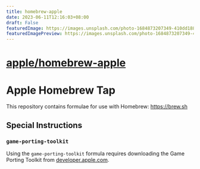 ```yaml
---
title: homebrew-apple
date: 2023-06-11T12:16:03+08:00
draft: False
featuredImage: https://images.unsplash.com/photo-1684873207349-410dd1883a46?ixid=M3w0NjAwMjJ8MHwxfHJhbmRvbXx8fHx8fHx8fDE2ODY0NTY4NjV8&ixlib=rb-4.0.3
featuredImagePreview: https://images.unsplash.com/photo-1684873207349-410dd1883a46?ixid=M3w0NjAwMjJ8MHwxfHJhbmRvbXx8fHx8fHx8fDE2ODY0NTY4NjV8&ixlib=rb-4.0.3
---
```


# [apple/homebrew-apple](https://github.com/apple/homebrew-apple)

# Apple Homebrew Tap

This repository contains formulae for use with Homebrew: https://brew.sh

## Special Instructions

### `game-porting-toolkit`

Using the `game-porting-toolkit` formula requires downloading the Game Porting Toolkit from [developer.apple.com](https://developer.apple.com/download/all/?q=game%20porting%20toolkit).
